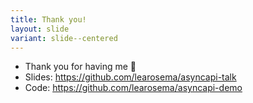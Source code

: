 ```yaml
---
title: Thank you!
layout: slide
variant: slide--centered
---
```


- Thank you for having me 💜
- Slides: <https://github.com/learosema/asyncapi-talk>
- Code: <https://github.com/learosema/asyncapi-demo>
